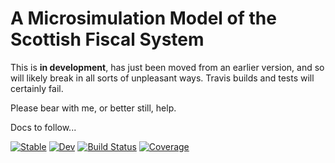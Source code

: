 # A  Microsimulation Model of the Scottish Fiscal System

This is **in development**, has just been moved from an earlier version, and so will likely break in all sorts of unpleasant ways. Travis builds and tests will certainly fail.

Please bear with me, or better still, help.

Docs to follow...


[![Stable](https://img.shields.io/badge/docs-stable-blue.svg)](https://grahamstark.github.io/ScottishTaxBenefitModel.jl/stable)
[![Dev](https://img.shields.io/badge/docs-dev-blue.svg)](https://grahamstark.github.io/ScottishTaxBenefitModel.jl/dev)
[![Build Status](https://travis-ci.com/grahamstark/ScottishTaxBenefitModel.jl.svg?branch=master)](https://travis-ci.com/grahamstark/ScottishTaxBenefitModel.jl)
[![Coverage](https://codecov.io/gh/grahamstark/ScottishTaxBenefitModel.jl/branch/master/graph/badge.svg)](https://codecov.io/gh/grahamstark/ScottishTaxBenefitModel.jl)

